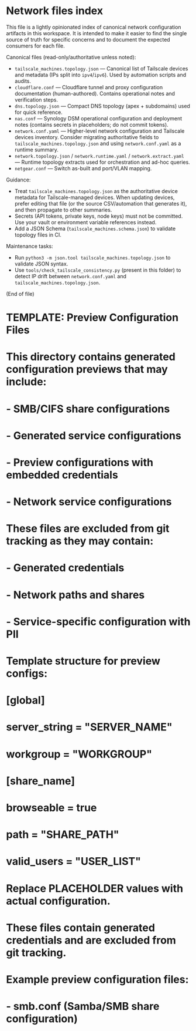 # Network files index

This file is a lightly opinionated index of canonical network configuration artifacts in this workspace. It is intended to make it easier to find the single source of truth for specific concerns and to document the expected consumers for each file.

Canonical files (read-only/authoritative unless noted):

- `tailscale_machines.topology.json` — Canonical list of Tailscale devices and metadata (IPs split into `ipv4`/`ipv6`). Used by automation scripts and audits.
- `cloudflare.conf` — Cloudflare tunnel and proxy configuration documentation (human-authored). Contains operational notes and verification steps.
- `dns.topology.json` — Compact DNS topology (apex + subdomains) used for quick reference.
- `nas.conf` — Synology DSM operational configuration and deployment notes (contains secrets in placeholders; do not commit tokens).
- `network.conf.yaml` — Higher-level network configuration and Tailscale devices inventory. Consider migrating authoritative fields to `tailscale_machines.topology.json` and using `network.conf.yaml` as a runtime summary.
- `network.topology.json` / `network.runtime.yaml` / `network.extract.yaml` — Runtime topology extracts used for orchestration and ad-hoc queries.
- `netgear.conf` — Switch as-built and port/VLAN mapping.

Guidance:
- Treat `tailscale_machines.topology.json` as the authoritative device metadata for Tailscale-managed devices. When updating devices, prefer editing that file (or the source CSV/automation that generates it), and then propagate to other summaries.
- Secrets (API tokens, private keys, node keys) must not be committed. Use your vault or environment variable references instead.
- Add a JSON Schema (`tailscale_machines.schema.json`) to validate topology files in CI.

Maintenance tasks:
- Run `python3 -m json.tool tailscale_machines.topology.json` to validate JSON syntax.
- Use `tools/check_tailscale_consistency.py` (present in this folder) to detect IP drift between `network.conf.yaml` and `tailscale_machines.topology.json`.

(End of file)


# TEMPLATE: Preview Configuration Files
#
# This directory contains generated configuration previews that may include:
# - SMB/CIFS share configurations
# - Generated service configurations  
# - Preview configurations with embedded credentials
# - Network service configurations
#
# These files are excluded from git tracking as they may contain:
# - Generated credentials
# - Network paths and shares
# - Service-specific configuration with PII
#
# Template structure for preview configs:
# [global]
# server_string = "__SERVER_NAME__"
# workgroup = "__WORKGROUP__"
# 
# [share_name]
# browseable = true
# path = "__SHARE_PATH__"
# valid_users = "__USER_LIST__"
#
# Replace __PLACEHOLDER__ values with actual configuration.
# These files contain generated credentials and are excluded from git tracking.

# Example preview configuration files:
# - smb.conf (Samba/SMB share configuration)